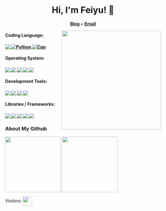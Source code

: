 <!--
**Dasai-Hzm/Dasai-Hzm** is a ✨ _special_ ✨ repository because its `README.md` (this file) appears on your GitHub profile.

Here are some ideas to get you started:

- 🔭 I’m currently working on ...
- 🌱 I’m currently learning ...
- 👯 I’m looking to collaborate on ...
- 🤔 I’m looking for help with ...
- 💬 Ask me about ...
- 📫 How to reach me: ...
- 😄 Pronouns: ...
- ⚡ Fun fact: ...
-->

<h1 align="center">
  Hi, I'm Feiyu! 👋
</h1>

<p align="center">
<!--     • <b><a href="https://github.com/rust-lang/rust">Rustacean</a></b> -->
<!--     • <b><a href="https://github.com/golang/go">Gopher</a></b> -->
    <b><a href="https://blog.feiyu05.top/">Blog</a></b>
    • <b><a href="647617764@qq.com">Email</a></b>
</p>

<!--
<a href="" target="_blank">
<img align="right" src="https://octodex.github.com/images/justicetocat.jpg" width="320" height="320"/>
</a>
-->

<a href="#">
<img align="right" src="https://octodex.github.com/images/justicetocat.jpg" width="320" height="320">
</a>

<!--
**Coding Language**

![](https://img.shields.io/badge/python-3776AB?style=for-the-badge&logo=python&logoColor=FFFFFF)![](https://img.shields.io/badge/cpp-00599C?style=for-the-badge&logo=cplusplus&logoColor=FFFFFF)![](https://img.shields.io/badge/NodeJS-5FA04E?style=for-the-badge&logo=nodedotjs&logoColor=FFFFFF)![](https://img.shields.io/badge/TypeScript-3178C6?style=for-the-badge&logo=typescript&logoColor=FFFFFF)

**Web Browser**

![](https://img.shields.io/badge/google%20chrome-4285F4?style=for-the-badge&logo=googlechrome&logoColor=FFFFFF)![](https://img.shields.io/badge/vivaldi-EF3939?style=for-the-badge&logo=vivaldi&logoColor=FFFFFF)![](https://img.shields.io/badge/microsoft%20edge-0078D7?style=for-the-badge&logo=microsoftedge&logoColor=FFFFFF)

**Development Tools**

![](https://img.shields.io/badge/gnu%20bash-4EAA25?style=for-the-badge&logo=gnubash&logoColor=ffffff)![](https://img.shields.io/badge/zsh-F15A24?style=for-the-badge&logo=zsh&logoColor=ffffff)![](https://img.shields.io/badge/markdown-000000?style=for-the-badge&logo=markdown&logoColor=ffffff)![](https://img.shields.io/badge/vim-019733?style=for-the-badge&logo=vim&logoColor=ffffff)![](https://img.shields.io/badge/obsidian-7C3AED?style=for-the-badge&logo=obsidian&logoColor=ffffff)![](https://img.shields.io/badge/git-F05032?style=for-the-badge&logo=git&logoColor=ffffff)![](https://img.shields.io/badge/visual%20studio%20code-007ACC?style=for-the-badge&logo=visualstudiocode&logoColor=ffffff)

**Libraries / Frameworks**

![](https://img.shields.io/badge/opencv-5C3EE8?style=for-the-badge&logo=opencv&logoColor=ffffff)![](https://img.shields.io/badge/pytorch-EE4C2C?style=for-the-badge&logo=pytorch&logoColor=ffffff)![](https://img.shields.io/badge/tensorflow-FF6F00?style=for-the-badge&logo=tensorflow&logoColor=ffffff)![](https://img.shields.io/badge/arduino-00878F?style=for-the-badge&logo=arduino&logoColor=ffffff)![](https://img.shields.io/badge/ros-22314E?style=for-the-badge&logo=ros&logoColor=ffffff)![](https://img.shields.io/badge/huggingface-FFD21E?style=for-the-badge&logo=huggingface&logoColor=ffffff)![](https://img.shields.io/badge/hugo-FF4088?style=for-the-badge&logo=hugo&logoColor=ffffff)

**Operating System**

![](https://img.shields.io/badge/ubuntu-E95420?style=for-the-badge&logo=ubuntu&logoColor=ffffff)![](https://img.shields.io/badge/linux-FCC624?style=for-the-badge&logo=linux&logoColor=ffffff)![](https://img.shields.io/badge/windows11-0078D4?style=for-the-badge&logo=windows11&logoColor=ffffff)

**Academic**

![](https://img.shields.io/badge/arxiv-B31B1B?style=for-the-badge&logo=arxiv&logoColor=ffffff)![](https://img.shields.io/badge/latex-008080?style=for-the-badge&logo=latex&logoColor=ffffff)
-->

#### Coding Language:
<h4 align="left">
<!--     <b><a>Coding Language</a></b> -->
    <a href="https://www.rust-lang.org/"> <img src="https://img.shields.io/badge/rust-d07f4f.svg?&style=for-the-badge&logo=rust&logoColor=white" align="center" /> </a>
<!--     <a href="https://golang.org/"> <img src="https://img.shields.io/badge/go-00ADD8.svg?&style=for-the-badge&logo=go&logoColor=white"/> </a> -->
<!--     <a href="https://elixir-lang.org/"> <img src="https://img.shields.io/badge/elixir-9a3ea8?style=for-the-badge&logo=elixir&logoColor=white"/> </a> -->
    <a href="https://www.python.org/"> <img src="https://img.shields.io/badge/python-3776AB?style=for-the-badge&logo=python&logoColor=white" alt="Python" align="center" /> </a>
    <a href=""> <img src="https://img.shields.io/badge/cpp-00599C?style=for-the-badge&logo=cplusplus&logoColor=FFFFFF" alt="Cpp" align="center" /> </a>
<!--     <a href="https://www.lua.org/"> <img src="https://img.shields.io/badge/lua-2C2D72.svg?&style=for-the-badge&logo=lua&logoColor=white"/> </a> -->
<!--     <a href="https://www.typescriptlang.org/"> <img src="https://img.shields.io/badge/typescript-007ACC.svg?&style=for-the-badge&logo=typescript&logoColor=white"/> </a> -->
<!--     <a href="https://www.haskell.org/">  <img src="https://img.shields.io/badge/haskell-5D4F85?style=for-the-badge&logo=haskell&logoColor=white" alt="Haskell" /> </a> -->
<!--     <a href="https://www.ruby-lang.org/"> <img src="https://img.shields.io/badge/ruby-CC342D?style=for-the-badge&logo=ruby&logoColor=white" alt="Ruby" /> </a> -->
</h4>

#### Operating System:
<h4 align="left">
<!--     <b><a>Operating System</a></b> -->
<!--     <a href="https://neovim.io/"> <img src="https://img.shields.io/badge/neovim-%2357A143.svg?&style=for-the-badge&logo=neovim&logoColor=white"/> </a> -->
    <a href="https://www.archlinux.org/"> <img src="https://img.shields.io/badge/arch-%231793d1.svg?&style=for-the-badge&logo=arch-linux&logoColor=white" align="center" /> </a>
<!--     <a href=""> <img src="https://img.shields.io/badge/win10-%23008080.svg?&style=for-the-badge&logo=windows&logoColor=white"/> </a> -->
    <a href="https://github.com/Microsoft/Terminal/"> <img src="https://img.shields.io/badge/wt-%234d4d4d.svg?&style=for-the-badge&logo=windows-terminal&logoColor=white" align="center" /> </a>
    <a href=""> <img src="https://img.shields.io/badge/linux-FCC624?style=for-the-badge&logo=linux&logoColor=ffffff" align="center" /> </a>
    <a href=""> <img src="https://img.shields.io/badge/ubuntu-E95420?style=for-the-badge&logo=ubuntu&logoColor=ffffff" align="center" /> </a>
    <a href=""> <img src="https://img.shields.io/badge/windows11-0078D4?style=for-the-badge&logo=windows11&logoColor=ffffff" align="center" /> </a>
</h4>

#### Development Tools:
<h4 align="left">
<!--     <b><a>Development Tools</a></b> -->
    <a href=""> <img src="https://img.shields.io/badge/markdown-000000?style=for-the-badge&logo=markdown&logoColor=ffffff" align="center" /> </a>
    <a href=""> <img src="https://img.shields.io/badge/git-F05032?style=for-the-badge&logo=git&logoColor=ffffff" align="center" /> </a>
    <a href=""> <img src="https://img.shields.io/badge/visual%20studio%20code-007ACC?style=for-the-badge&logo=visualstudiocode&logoColor=ffffff" align="center" /> </a>
    <a href=""> <img src="https://img.shields.io/badge/gnu%20bash-4EAA25?style=for-the-badge&logo=gnubash&logoColor=ffffff" align="center" /> </a>
</h4>

#### Libraries / Frameworks:
<h4 align="left">
<!--     <b><a>Libraries / Frameworks</a></b> -->
    <a href=""> <img src="https://img.shields.io/badge/pytorch-EE4C2C?style=for-the-badge&logo=pytorch&logoColor=ffffff" align="center" /> </a>
    <a href=""> <img src="https://img.shields.io/badge/tensorflow-FF6F00?style=for-the-badge&logo=tensorflow&logoColor=ffffff" align="center" /> </a>
    <a href=""> <img src="https://img.shields.io/badge/ros-22314E?style=for-the-badge&logo=ros&logoColor=ffffff" align="center" /> </a>
    <a href=""> <img src="https://img.shields.io/badge/huggingface-FFD21E?style=for-the-badge&logo=huggingface&logoColor=ffffff" align="center" /> </a>
    <a href=""> <img src="https://img.shields.io/badge/opencv-5C3EE8?style=for-the-badge&logo=opencv&logoColor=ffffff" align="center" /> </a>
</h4>

<!--
<div align="center">
  <img src="https://octodex.github.com/images/justicetocat.jpg" width="320" height="320">
  <img src="https://octodex.github.com/images/daftpunktocat-thomas.gif" width="320" height="320">
  <img src="https://octodex.github.com/images/daftpunktocat-guy.gif" width="320" height="320"> 
</div>
-->

<!--
### Languages and Tools

  **Python**:
  [![Python](https://img.shields.io/badge/-Python-black?style=flat&logo=python&link=https://github.com/Quananhle/Python-AWS-TradingAI)](https://github.com/Quananhle/Python-AWS-TradingAI)
  [![PyTorch](https://img.shields.io/badge/-PyTorch-EE4C2C?style=flat&logo=PyTorch&logoColor=white&link=https://github.com/Quananhle/Python-AWS-TradingAI)](https://github.com/Quananhle/Python-AWS-TradingAI)
  [![Pandas](https://img.shields.io/badge/-Pandas-150458?style=flat&logo=Pandas&link=https://github.com/Quananhle/Python-AWS-TradingAI)](https://github.com/Quananhle/Python-AWS-TradingAI)
  [![Numpy](https://img.shields.io/badge/-Numpy-lightgray?style=flat&logo=Numpy&logoColor=white&link=https://github.com/Quananhle/Python-AWS-TradingAI)](https://github.com/Quananhle/Python-AWS-TradingAI)
  [![Scipy](https://img.shields.io/badge/-Scipy-blue?style=flat&logo=Scipy&logoColor=white&link=https://github.com/Quananhle/Python-AWS-TradingAI)](https://github.com/Quananhle/Python-AWS-TradingAI)
  [![Matplotlib](https://img.shields.io/badge/-Matplotlib-black?style=flat&logo=Matplotlib&logoColor=white&link=https://github.com/Quananhle/Python-AWS-TradingAI)](https://github.com/Quananhle/Python-AWS-TradingAI)
  [![Keras](https://img.shields.io/badge/-Keras-D00000?style=flat&logo=Keras&link=https://github.com/Quananhle/Python-AWS-TradingAI)](https://github.com/Quananhle/Python-AWS-TradingAI)
  [![Tensorflow](https://img.shields.io/badge/-Tensorflow-gray?style=flat&logo=tensorflow&link=https://github.com/Quananhle/Python-AWS-TradingAI)](https://github.com/Quananhle/Python-AWS-TradingAI) 

  **Java**: 
  [![Java](https://img.shields.io/badge/Java-orange?style=flat&logo=java&logoColor=white&link=https://github.com/Quananhle/OOP-JAVA-and-Android-App-Developer)](https://github.com/Quananhle/OOP-JAVA-and-Android-App-Developer) 
  [![Spring](https://img.shields.io/badge/-Spring-lightgray?style=flat&logo=spring&link=https://github.com/Quananhle/Java-Web-Developer)](https://github.com/Quananhle/Java-Web-Developer)
  [![SpringBoot](https://img.shields.io/badge/-Springboot-black?style=flat&logo=springboot&link=https://github.com/Quananhle/Java-Web-Developer)](https://github.com/Quananhle/Java-Web-Developer)
  [![Maven](https://img.shields.io/badge/Maven-C71A36?style=flat&logo=apache-maven&link=hhttps://github.com/Quananhle/Java-Web-Developer)](https://github.com/Quananhle/Java-Web-Developer) 
  [![Gradle](https://img.shields.io/badge/Gradle-02303A?style=flat&logo=gradle&link=hhttps://github.com/Quananhle/Java-Web-Developer)](https://github.com/Quananhle/Java-Web-Developer)
  [![Jenkins](https://img.shields.io/badge/Jenkins-gray?style=flat&logo=jenkins&link=hhttps://github.com/Quananhle/Java-Web-Developer)](https://github.com/Quananhle/Java-Web-Developer) 
  [![XML](https://img.shields.io/badge/-XML-orange?style=flat&logo=xml&link=https://github.com/Quananhle/Java-Web-Developer)](https://github.com/Quananhle/Java-Web-Developer)
  [![JSON](https://img.shields.io/badge/-JSON-lightgray?style=flat&logo=json&link=https://github.com/Quananhle/Java-Web-Developer)](https://github.com/Quananhle/Java-Web-Developer)

  **JavaScript**: 
  [![JavaScript](https://img.shields.io/badge/-JavaScript-black?style=flat&logo=javascript&link=https://github.com/Quananhle/Front-End-Dev)](https://github.com/Quananhle/Front-End-Dev)
  [![HTML5](https://img.shields.io/badge/-HTML5-E34F26?style=flat&logo=html5&logoColor=white&link=https://github.com/Quananhle/Front-End-Dev)](https://github.com/Quananhle/Front-End-Dev) 
  [![CSS3](https://img.shields.io/badge/-CSS3-1572B6?style=flat&logo=css3&link=https://github.com/Quananhle/Front-End-Dev)](https://github.com/Quananhle/Front-End-Dev) 
  [![Bootstrap](https://img.shields.io/badge/-Bootstrap-purple?style=flat&logo=bootstrap&link=https://github.com/Quananhle/Front-End-Dev)](https://github.com/Quananhle/Front-End-Dev) 

  **SQL:**
  [![SQL](https://img.shields.io/badge/-SQL-orange?style=flat&logo=sql&link=https://github.com/Quananhle)](https://github.com/Quananhle)
  [![MySQL](https://img.shields.io/badge/-MySQL-lightgray?style=flat&logo=mysql&link=https://github.com/Quananhle)](https://github.com/Quananhle)
  [![PostgreSQL](https://img.shields.io/badge/-PostgreSQL-blue?style=flat&logo=postgresql&link=https://github.com/Quananhle)](https://github.com/Quananhle)

**Software Development:**
[![IntelliJ IDEA](https://img.shields.io/badge/-red?style=flat&logo=IntelliJ-IDEA&logoColor=white&link=https://github.com/Quananhle "IntelliJ IDEA")](https://github.com/Quananhle)
[![Docker](https://img.shields.io/badge/-2496ED?style=flat&logo=Docker&logoColor=white&link=https://github.com/Quananhle "Docker")](https://github.com/Quananhle)
[![Android Studio](https://img.shields.io/badge/-3DDC84?style=flat&logo=Android-Studio&logoColor=white&link=https://github.com/Quananhle "Android Studio" )](https://github.com/Quananhle)
[![Vim](https://img.shields.io/badge/-019733?style=flat&logo=Vim&logoColor=white&link=https://github.com/Quananhle "Vim")](https://github.com/Quananhle)
-->

<!--
### Languages and Tools

![HTML5 Badge](https://img.shields.io/badge/HTML5-E34F26?logo=html5&logoColor=fff&style=flat)
![CSS3 Badge](https://img.shields.io/badge/CSS3-1572B6?logo=css3&logoColor=fff&style=flat)
![JavaScript Badge](https://img.shields.io/badge/JavaScript-F7DF1E?logo=javascript&logoColor=000&style=flat)
![React Badge](https://img.shields.io/badge/React-61DAFB?logo=react&logoColor=000&style=flat)
![Vue.js Badge](https://img.shields.io/badge/Vue.js-4FC08D?logo=vuedotjs&logoColor=fff&style=flat)

![TypeScript Badge](https://img.shields.io/badge/TypeScript-3178C6?logo=typescript&logoColor=fff&style=flat)
![Node.js Badge](https://img.shields.io/badge/Node.js-393?logo=nodedotjs&logoColor=fff&style=flat)
![Vite Badge](https://img.shields.io/badge/Vite-646CFF?logo=vite&logoColor=fff&style=flat)

![Linux Badge](https://img.shields.io/badge/Linux-FCC624?logo=linux&logoColor=000&style=flat)
![Windows Badge](https://img.shields.io/badge/Windows-0078D6?logo=windows&logoColor=fff&style=flat)
![Visual Studio Code Badge](https://img.shields.io/badge/Visual%20Studio%20Code-007ACC?logo=visualstudiocode&logoColor=fff&style=flat)
![GitHub Badge](https://img.shields.io/badge/GitHub-181717?logo=github&logoColor=fff&style=flat)
-->

### About My Github

<div align="left">
  <img height='180' src="https://github-readme-stats.vercel.app/api/top-langs/?username=bi-zx&layout=compact&langs_count=8" align="center" />
  <img height='180' src="https://github-readme-stats.vercel.app/api?username=bi-zx&show_icons=true" align="center" />
</div> 

Visitors: <img height='30' src="https://profile-counter.glitch.me/bi-zx/count.svg" align="center" />
